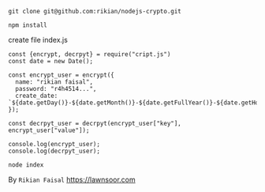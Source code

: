 ```
git clone git@github.com:rikian/nodejs-crypto.git
```
```
npm install
```
create file index.js

```
const {encrypt, decrpyt} = require("cript.js")
const date = new Date();

const encrypt_user = encrypt({
  name: "rikian faisal",
  password: "r4h4514...",
  create_date: `${date.getDay()}-${date.getMonth()}-${date.getFullYear()}-${date.getHours()}-${date.getMinutes()}-${date.getMilliseconds()}`,
});

const decrpyt_user = decrpyt(encrypt_user["key"], encrypt_user["value"]);

console.log(encrypt_user);
console.log(decrpyt_user);
```
`node index`

By `Rikian Faisal` https://lawnsoor.com
